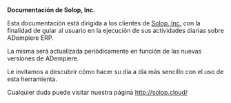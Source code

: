 **Documentación de Solop, Inc.**

Esta documentación está dirigida a los clientes de [Solop, Inc.](http://solop.cloud/) con la finalidad de guiar al usuario en la ejecución de sus actividades diarias sobre ADempiere ERP.

La misma será actualizada periódicamente en función de las nuevas versiones de ADempiere.

Le invitamos a descubrir cómo hacer su día a día más sencillo con el uso de esta herramienta.

Cualquier duda puede visitar nuestra página http://solop.cloud/
